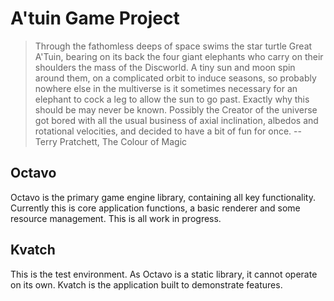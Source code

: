# A'tuin Game Project

>Through the fathomless deeps of space swims the star turtle Great A'Tuin, bearing on its back the four giant elephants who carry on their shoulders the mass of the Discworld.  A tiny sun and moon spin around them, on a complicated orbit to induce seasons, so probably nowhere else in the multiverse is it sometimes necessary for an elephant to cock a leg to allow the sun to go past. Exactly why this should be may never be known.  Possibly the Creator of the universe got bored with all the usual business of axial inclination, albedos and rotational velocities, and decided to have a bit of fun for once. -- Terry Pratchett, The Colour of Magic

## Octavo
Octavo is the primary game engine library, containing all key functionality. Currently this is core application functions, a basic renderer and some resource management. This is all work in progress.

## Kvatch
This is the test environment. As Octavo is a static library, it cannot operate on its own. Kvatch is the application built to demonstrate features.
